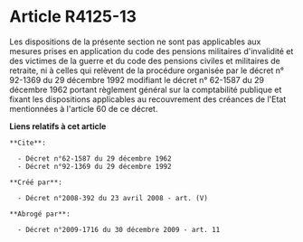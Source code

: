 # Article R4125-13

Les dispositions de la présente section ne sont pas applicables aux mesures prises en application du code des pensions
militaires d'invalidité et des victimes de la guerre et du code des pensions civiles et militaires de retraite, ni à celles
qui relèvent de la procédure organisée par le décret n° 92-1369 du 29 décembre 1992 modifiant le décret n° 62-1587 du 29
décembre 1962 portant règlement général sur la comptabilité publique et fixant les dispositions applicables au recouvrement
des créances de l'Etat mentionnées à l'article 60 de ce décret.

**Liens relatifs à cet article**

	**Cite**:

	  - Décret n°62-1587 du 29 décembre 1962
	  - Décret n°92-1369 du 29 décembre 1992

	**Créé par**:

	  - Décret n°2008-392 du 23 avril 2008 - art. (V)

	**Abrogé par**:

	  - Décret n°2009-1716 du 30 décembre 2009 - art. 11
